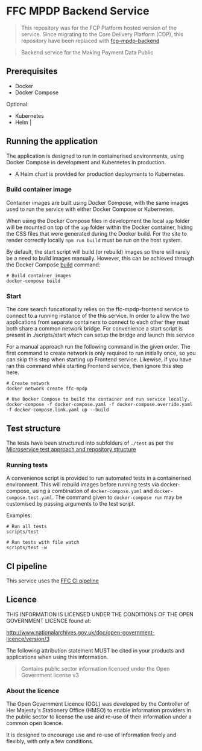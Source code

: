 # FFC MPDP Backend Service

> This repository was for the FCP Platform hosted version of the service.  Since migrating to the Core Delivery Platform (CDP), this repository have been replaced with [fcp-mpdp-backend](https://github.com/DEFRA/fcp-mpdp-backend)

> Backend service for the Making Payment Data Public

## Prerequisites

- Docker
- Docker Compose

Optional:
- Kubernetes
- Helm                                                                      |

## Running the application

The application is designed to run in containerised environments, using Docker Compose in development and Kubernetes in production.

- A Helm chart is provided for production deployments to Kubernetes.

### Build container image

Container images are built using Docker Compose, with the same images used to run the service with either Docker Compose or Kubernetes.

When using the Docker Compose files in development the local `app` folder will
be mounted on top of the `app` folder within the Docker container, hiding the CSS files that were generated during the Docker build.  For the site to render correctly locally `npm run build` must be run on the host system.


By default, the start script will build (or rebuild) images so there will
rarely be a need to build images manually. However, this can be achieved
through the Docker Compose
[build](https://docs.docker.com/compose/reference/build/) command:

```
# Build container images
docker-compose build
```

### Start

The core search funcationality relies on the ffc-mpdp-frontend service to connect to a running instance of the this service. In order to allow the two applications from separate containers to connect to each other they must both share a common network bridge.
For convenience a start script is present in ./scripts/start which can setup the bridge and launch this service

For a manual approach run the following command in the given order. The first command to create network is only required to run initially once, so you can skip this step when starting up Frontend service. Likewise, if you have ran this command while starting Frontend service, then ignore this step here. 

```
# Create network
docker network create ffc-mpdp

# Use Docker Compose to build the container and run service locally.
docker-compose -f docker-compose.yaml -f docker-compose.override.yaml -f docker-compose.link.yaml up --build
```
## Test structure

The tests have been structured into subfolders of `./test` as per the
[Microservice test approach and repository structure](https://eaflood.atlassian.net/wiki/spaces/FPS/pages/1845396477/Microservice+test+approach+and+repository+structure)

### Running tests

A convenience script is provided to run automated tests in a containerised
environment. This will rebuild images before running tests via docker-compose,
using a combination of `docker-compose.yaml` and `docker-compose.test.yaml`.
The command given to `docker-compose run` may be customised by passing
arguments to the test script.

Examples:

```
# Run all tests
scripts/test

# Run tests with file watch
scripts/test -w
```

## CI pipeline

This service uses the [FFC CI pipeline](https://github.com/DEFRA/ffc-jenkins-pipeline-library)

## Licence

THIS INFORMATION IS LICENSED UNDER THE CONDITIONS OF THE OPEN GOVERNMENT LICENCE found at:

<http://www.nationalarchives.gov.uk/doc/open-government-licence/version/3>

The following attribution statement MUST be cited in your products and applications when using this information.

> Contains public sector information licensed under the Open Government license v3

### About the licence

The Open Government Licence (OGL) was developed by the Controller of Her Majesty's Stationery Office (HMSO) to enable information providers in the public sector to license the use and re-use of their information under a common open licence.

It is designed to encourage use and re-use of information freely and flexibly, with only a few conditions.
